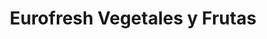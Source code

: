 ---
title: "Eurofresh Vegetales y Frutas"
url: /malaga/eurofresh-vegetales-y-frutas/
shop: Gemüse & Obst
---